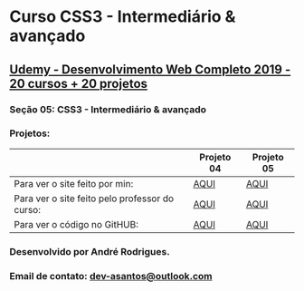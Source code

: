 # Curso CSS3 - Intermediário & avançado
## [Udemy - Desenvolvimento Web Completo 2019 - 20 cursos + 20 projetos](https://www.udemy.com/course/web-completo/)

### Seção 05: CSS3 - Intermediário & avançado
### Projetos:

<table>
    <thead>
        <th></th>
        <th>Projeto 04</th>
        <th>Projeto 05</th>
    </thead>
    <tbody>
        <tr>
            <td>Para ver o site feito por min:</td>
            <td>
            <a href="https://munrramt.github.io/CSS3-Intermediario-Avancado/Projeto-04/ByAndre/index.html"> AQUI </a>
            </td>
            <td>
            <a href="https://munrramt.github.io/CSS3-Intermediario-Avancado/Projeto-05/ByAndre/index.html"> AQUI </a>
            </td>
        </tr>
        <tr>
            <td>Para ver o site feito pelo professor do curso:</td>
            <td>
            <a href="https://munrramt.github.io/CSS3-Intermediario-Avancado/Projeto-04/ByProfessor/index.html"> AQUI </a>
            </td>
            <td>
            <a href="https://munrramt.github.io/CSS3-Intermediario-Avancado/Projeto-05/ByProfessor/index.html"> AQUI </a>
            </td>
        </tr>
        <tr>
            <td>Para ver o código no GitHUB:</td>
            <td>
            <a href="https://github.com/MunrraMT/CSS3-Intermediario-Avancado/tree/master/Projeto-04"> AQUI </a>
            </td>
            <td>
            <a href="https://github.com/MunrraMT/CSS3-Intermediario-Avancado/tree/master/Projeto-05"> AQUI </a>
            </td>
        </tr>
    </tbody>
</table>


### Desenvolvido por André Rodrigues.
### Email de contato: dev-asantos@outlook.com

